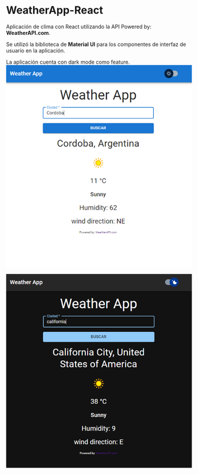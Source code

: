 # WeatherApp-React

Aplicación de clima con React utilizando la API Powered by: **WeatherAPI.com**.

Se utilizó la biblioteca de **Material UI** para los componentes de interfaz de usuario en la aplicación.

La aplicación cuenta con dark mode como feature.
![Alt text](./src/assets/light-version.png)

![Alt text](./src/assets/dark-version.png)
